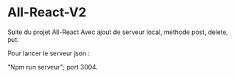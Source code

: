 # All-React-V2
Suite du projet All-React
Avec ajout de serveur local, methode post, delete, put.

Pour lancer le serveur json :

"Npm run serveur"; port 3004.
